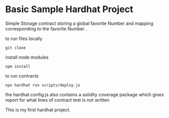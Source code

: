 # Basic Sample Hardhat Project

Simple Storage contract storing a global favorite Number and mapping corresponding to the favorite Number .

to run files locally
```
git clone 
```

install node modules
```shell
npm install 
```

to run contracts 
```
npx hardhat run scripts/deploy.js
```

the hardhat.config.js also contains a solidity coverage package which gives report for what lines of contract test is not written

This is my first hardhat project. 



